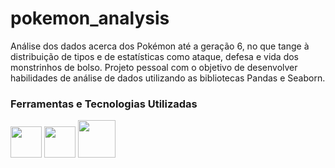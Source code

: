 # pokemon_analysis
 
Análise dos dados acerca dos Pokémon até a geração 6, no que tange à distribuição de tipos e de estatísticas como ataque, defesa e vida dos monstrinhos de bolso. Projeto pessoal com o objetivo de desenvolver habilidades de análise de dados utilizando as bibliotecas Pandas e Seaborn.

### Ferramentas e Tecnologias Utilizadas

<img src="https://cdn.jsdelivr.net/gh/devicons/devicon/icons/python/python-original.svg" width="50" height="50"/> <img src="https://cdn.jsdelivr.net/gh/devicons/devicon/icons/pandas/pandas-original-wordmark.svg" width="50" height="50"/> 
<img src = "https://raw.githubusercontent.com/mwaskom/seaborn/master/doc/_static/logo-wide-lightbg.svg" width="60" height="60"/>
